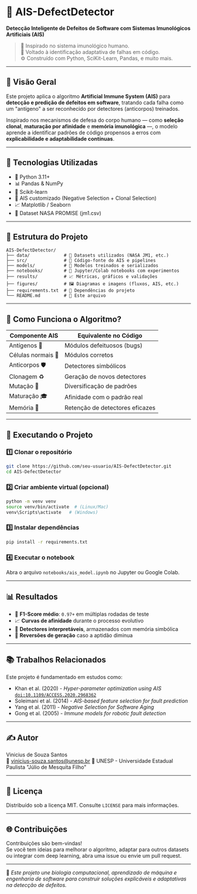 
# 🧠 AIS-DefectDetector  
**Detecção Inteligente de Defeitos de Software com Sistemas Imunológicos Artificiais (AIS)**  

> 🧬 Inspirado no sistema imunológico humano.  
> 🐛 Voltado à identificação adaptativa de falhas em código.  
> ⚙️ Construído com Python, SciKit-Learn, Pandas, e muito mais.

---

## 📌 Visão Geral

Este projeto aplica o algoritmo **Artificial Immune System (AIS)** para **detecção e predição de defeitos em software**, tratando cada falha como um "antígeno" a ser reconhecido por detectores (anticorpos) treinados.

Inspirado nos mecanismos de defesa do corpo humano — como **seleção clonal**, **maturação por afinidade** e **memória imunológica** —, o modelo aprende a identificar padrões de código propensos a erros com **explicabilidade e adaptabilidade contínuas**.

---

## 🧪 Tecnologias Utilizadas

- 🐍 Python 3.11+
- 📊 Pandas & NumPy
- 🎯 Scikit-learn
- 🔬 AIS customizado (Negative Selection + Clonal Selection)
- 📈 Matplotlib / Seaborn
- 🧠 Dataset NASA PROMISE (jm1.csv)

---

## 🧭 Estrutura do Projeto

```
AIS-DefectDetector/
├── data/             # 📂 Datasets utilizados (NASA JM1, etc.)
├── src/              # 🧠 Código-fonte do AIS e pipelines
├── models/           # 🧪 Modelos treinados e serializados
├── notebooks/        # 📒 Jupyter/Colab notebooks com experimentos
├── results/          # 📈 Métricas, gráficos e validações
├── figures/          # 🖼️ Diagramas e imagens (fluxos, AIS, etc.)
├── requirements.txt  # 🧾 Dependências do projeto
└── README.md         # 📘 Este arquivo
```

---

## 🧬 Como Funciona o Algoritmo?

| Componente AIS       | Equivalente no Código        |
|----------------------|------------------------------|
| Antígenos 🦠         | Módulos defeituosos (bugs)   |
| Células normais 🧱   | Módulos corretos             |
| Anticorpos 🛡️       | Detectores simbólicos        |
| Clonagem ♻️         | Geração de novos detectores  |
| Mutação 🔁          | Diversificação de padrões     |
| Maturação 🎓        | Afinidade com o padrão real   |
| Memória 🧠          | Retenção de detectores eficazes |

---

## 🚀 Executando o Projeto

### 1️⃣ Clonar o repositório
```bash
git clone https://github.com/seu-usuario/AIS-DefectDetector.git
cd AIS-DefectDetector
```

### 2️⃣ Criar ambiente virtual (opcional)
```bash
python -m venv venv
source venv/bin/activate  # (Linux/Mac)
venv\Scripts\activate   # (Windows)
```

### 3️⃣ Instalar dependências
```bash
pip install -r requirements.txt
```

### 4️⃣ Executar o notebook
Abra o arquivo `notebooks/ais_model.ipynb` no Jupyter ou Google Colab.

---

## 📊 Resultados

- 📌 **F1-Score médio**: `0.97+` em múltiplas rodadas de teste
- 📈 **Curvas de afinidade** durante o processo evolutivo
- 🧠 **Detectores interpretáveis**, armazenados com memória simbólica
- 🔁 **Reversões de geração** caso a aptidão diminua

---

## 📚 Trabalhos Relacionados

Este projeto é fundamentado em estudos como:

- Khan et al. (2020) - *Hyper-parameter optimization using AIS* [`doi:10.1109/ACCESS.2020.2968362`](https://doi.org/10.1109/ACCESS.2020.2968362)
- Soleimani et al. (2014) - *AIS-based feature selection for fault prediction*
- Yang et al. (2011) - *Negative Selection for Software Aging*
- Gong et al. (2005) - *Immune models for robotic fault detection*

---

## ✍️ Autor

Vinicius de Souza Santos  
📧 vinicius-souza.santos@unesp.br 
📍 UNESP - Universidade Estadual Paulista "Júlio de Mesquita Filho"

---

## 📜 Licença

Distribuído sob a licença MIT. Consulte `LICENSE` para mais informações.

---

## 🌐 Contribuições

Contribuições são bem-vindas!  
Se você tem ideias para melhorar o algoritmo, adaptar para outros datasets ou integrar com deep learning, abra uma issue ou envie um pull request.

---

🧠 *Este projeto une biologia computacional, aprendizado de máquina e engenharia de software para construir soluções explicáveis e adaptativas na detecção de defeitos.*  
